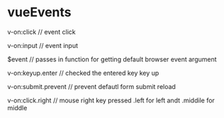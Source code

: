 # vueEvents

v-on:click // event click

v-on:input // event input

$event // passes in function for getting default browser event argument  

v-on:keyup.enter // checked the entered key key up

v-on:submit.prevent // prevent defautl form submit reload

v-on:click.right // mouse right key pressed .left for left andt .middile for middle



